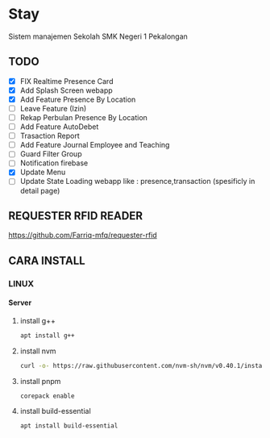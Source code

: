 # Stay

Sistem manajemen Sekolah SMK Negeri 1 Pekalongan

## TODO

- [x] FIX Realtime Presence Card
- [x] Add Splash Screen webapp
- [x] Add Feature Presence By Location
- [ ] Leave Feature (Izin)
- [ ] Rekap Perbulan Presence By Location
- [ ] Add Feature AutoDebet
- [ ] Trasaction Report
- [ ] Add Feature Journal Employee and Teaching
- [ ] Guard Filter Group
- [ ] Notification firebase
- [x] Update Menu
- [ ] Update State Loading webapp like : presence,transaction (spesificly in detail page)

## REQUESTER RFID READER

https://github.com/Farriq-mfq/requester-rfid

## CARA INSTALL

### LINUX

#### Server

1. install g++
   ```bash
   apt install g++
   ```
2. install nvm
   ```bash
   curl -o- https://raw.githubusercontent.com/nvm-sh/nvm/v0.40.1/install.sh | bash
   ```
3. install pnpm
   ```bash
   corepack enable
   ```
4. install build-essential
   ```bash
   apt install build-essential
   ```
